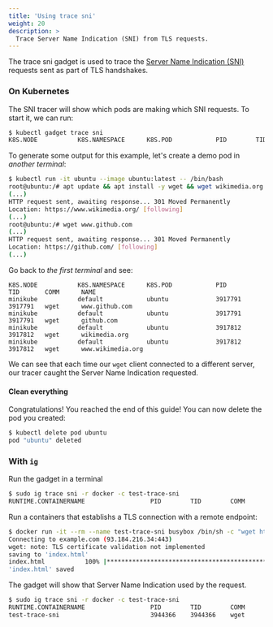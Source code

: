 ```yaml
---
title: 'Using trace sni'
weight: 20
description: >
  Trace Server Name Indication (SNI) from TLS requests.
---
```


The trace sni gadget is used to trace the [Server Name Indication (SNI)](https://en.wikipedia.org/wiki/Server_Name_Indication) requests sent as part of TLS handshakes.

### On Kubernetes

The SNI tracer will show which pods are making which SNI requests. To start it,
we can run:

```bash
$ kubectl gadget trace sni
K8S.NODE           K8S.NAMESPACE      K8S.POD            PID        TID       COMM      NAME
```

To generate some output for this example, let's create a demo pod in *another terminal*:

```bash
$ kubectl run -it ubuntu --image ubuntu:latest -- /bin/bash
root@ubuntu:/# apt update && apt install -y wget && wget wikimedia.org
(...)
HTTP request sent, awaiting response... 301 Moved Permanently
Location: https://www.wikimedia.org/ [following]
(...)
root@ubuntu:/# wget www.github.com
(...)
HTTP request sent, awaiting response... 301 Moved Permanently
Location: https://github.com/ [following]
(...)
```

Go back to *the first terminal* and see:

```
K8S.NODE           K8S.NAMESPACE      K8S.POD            PID        TID       COMM      NAME
minikube           default            ubuntu             3917791    3917791   wget      www.github.com
minikube           default            ubuntu             3917791    3917791   wget      github.com
minikube           default            ubuntu             3917812    3917812   wget      wikimedia.org
minikube           default            ubuntu             3917812    3917812   wget      www.wikimedia.org

```

We can see that each time our `wget` client connected to a different
server, our tracer caught the Server Name Indication requested.

#### Clean everything

Congratulations! You reached the end of this guide!
You can now delete the pod you created:

```bash
$ kubectl delete pod ubuntu
pod "ubuntu" deleted
```

### With `ig`

Run the gadget in a terminal

```bash
$ sudo ig trace sni -r docker -c test-trace-sni
RUNTIME.CONTAINERNAME                  PID        TID        COMM             NAME
```

Run a containers that establishs a TLS connection with a remote endpoint:

```bash
$ docker run -it --rm --name test-trace-sni busybox /bin/sh -c "wget https://example.com"
Connecting to example.com (93.184.216.34:443)
wget: note: TLS certificate validation not implemented
saving to 'index.html'
index.html           100% |*******************************************************************************************************************************************************************|  1256  0:00:00 ETA
'index.html' saved
```

The gadget will show that Server Name Indication used by the request.

```bash
$ sudo ig trace sni -r docker -c test-trace-sni
RUNTIME.CONTAINERNAME                  PID        TID        COMM             NAME
test-trace-sni                         3944366    3944366    wget             example.com
```
